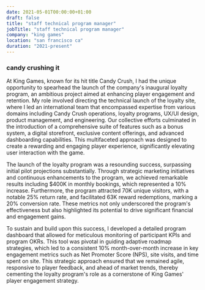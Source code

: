 ```yaml
---
date: 2021-05-01T00:00:00+01:00
draft: false
title: "staff technical program manager"
jobTitle: "staff technical program manager"
company: "king games"
location: "san francisco ca"
duration: "2021-present"
---
```

### candy crushing it

At King Games, known for its hit title Candy Crush, I had the unique opportunity to spearhead the launch of the company's inaugural loyalty program, an ambitious project aimed at enhancing player engagement and retention. My role involved directing the technical launch of the loyalty site, where I led an international team that encompassed expertise from various domains including Candy Crush operations, loyalty programs, UX/UI design, product management, and engineering. Our collective efforts culminated in the introduction of a comprehensive suite of features such as a bonus system, a digital storefront, exclusive content offerings, and advanced dashboarding capabilities. This multifaceted approach was designed to create a rewarding and engaging player experience, significantly elevating user interaction with the game.

The launch of the loyalty program was a resounding success, surpassing initial pilot projections substantially. Through strategic marketing initiatives and continuous enhancements to the program, we achieved remarkable results including $400K in monthly bookings, which represented a 10% increase. Furthermore, the program attracted 70K unique visitors, with a notable 25% return rate, and facilitated 63K reward redemptions, marking a 20% conversion rate. These metrics not only underscored the program's effectiveness but also highlighted its potential to drive significant financial and engagement gains.

To sustain and build upon this success, I developed a detailed program dashboard that allowed for meticulous monitoring of participant KPIs and program OKRs. This tool was pivotal in guiding adaptive roadmap strategies, which led to a consistent 10% month-over-month increase in key engagement metrics such as Net Promoter Score (NPS), site visits, and time spent on site. This strategic approach ensured that we remained agile, responsive to player feedback, and ahead of market trends, thereby cementing the loyalty program's role as a cornerstone of King Games' player engagement strategy.







